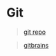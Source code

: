 # Git

> [git repo](https://github.com/SolodkovKM "my repo")

> [gitbrains](https://github.com/SolodkovKM/gitbrains.git "repo gitbrains")